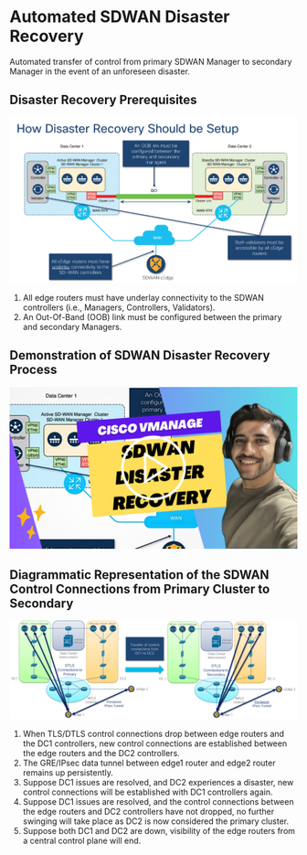 # Automated SDWAN Disaster Recovery
Automated transfer of control from primary SDWAN Manager to secondary Manager in the event of an unforeseen disaster.

## Disaster Recovery Prerequisites
![Disaster Recovery Setup Prerequisites](media/SDWAN_DR_Setup.png)
1. All edge routers must have underlay connectivity to the SDWAN controllers (i.e., Managers, Controllers, Validators).
2. An Out-Of-Band (OOB) link must be configured between the primary and secondary Managers.

## Demonstration of SDWAN Disaster Recovery Process
[<img src="media/SDWAN_Disaster_Recovery_Thumbnail.png">](https://app.vidcast.io/share/8b774927-300c-4619-baa3-07096ddd2f83)

## Diagrammatic Representation of the SDWAN Control Connections from Primary Cluster to Secondary
![Transfer of Management Control from DC1 Controllers to DC2 Controllers](media/SDWAN_Control_Transfer.png)
1. When TLS/DTLS control connections drop between edge routers and the DC1 controllers, new control connections are established between the edge routers and the DC2 controllers.
2. The GRE/IPsec data tunnel between edge1 router and edge2 router remains up persistently. 
3. Suppose DC1 issues are resolved, and DC2 experiences a disaster, new control connections will be established with DC1 controllers again.
4. Suppose DC1 issues are resolved, and the control connections between the edge routers and DC2 controllers have not dropped, no further swinging will take place as DC2 is now considered the primary cluster.
5. Suppose both DC1 and DC2 are down, visibility of the edge routers from a central control plane will end.